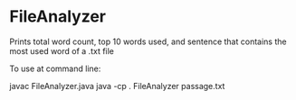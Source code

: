 # FileAnalyzer

Prints total word count, top 10 words used, and sentence that contains the most used word of a .txt file

To use at command line: 

javac FileAnalyzer.java
java -cp . FileAnalyzer passage.txt